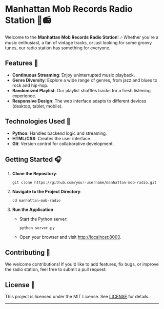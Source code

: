 # Manhattan Mob Records Radio Station 🎵📻

Welcome to the **Manhattan Mob Records Radio Station**! 🎶 Whether you're a music enthusiast, a fan of vintage tracks, or just looking for some groovy tunes, our radio station has something for everyone.

## Features 🌟

- **Continuous Streaming**: Enjoy uninterrupted music playback.
- **Genre Diversity**: Explore a wide range of genres, from jazz and blues to rock and hip-hop.
- **Randomized Playlist**: Our playlist shuffles tracks for a fresh listening experience.
- **Responsive Design**: The web interface adapts to different devices (desktop, tablet, mobile).

## Technologies Used 🚀

- **Python**: Handles backend logic and streaming.
- **HTML/CSS**: Creates the user interface.
- **Git**: Version control for collaborative development.

## Getting Started 🎧

1. **Clone the Repository**:
   ```
   git clone https://github.com/your-username/manhattan-mob-radio.git
   ```

2. **Navigate to the Project Directory**:
   ```
   cd manhattan-mob-radio
   ```

3. **Run the Application**:
   - Start the Python server:
     ```
     python server.py
     ```
   - Open your browser and visit [http://localhost:8000](http://localhost:8000).

## Contributing 🤝

We welcome contributions! If you'd like to add features, fix bugs, or improve the radio station, feel free to submit a pull request.

## License 📜

This project is licensed under the MIT License. See [LICENSE](LICENSE) for details.

---
